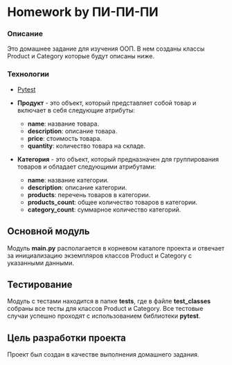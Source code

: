 # Homework by ПИ-ПИ-ПИ
### Описание
Это домашнее задание для изучения ООП.
В нем созданы классы Product и Category которые будут описаны ниже.

### Технологии
- [Pytest](https://docs.pytest.org/en/stable/contents.html)


- **Продукт** - это объект, который представляет собой товар и включает в себя следующие атрибуты:
  - **name**: название товара.
  - **description**: описание товара.
  - **price**: стоимость товара.
  - **quantity**: количество товара на складе.

- **Категория** - это объект, который предназначен для группирования товаров и обладает следующими атрибутами:
  - **name**: название категории.
  - **description**: описание категории.
  - **products**: перечень товаров в категории.
  - **products_count**: общее количество товаров в категории.
  - **category_count**: суммарное количество категорий.

## Основной модуль
Модуль **main.py** располагается в корневом каталоге проекта и отвечает за инициализацию экземпляров классов Product и Category с указанными данными.

## Тестирование
Модуль с тестами находится в папке **tests**, где в файле **test_classes** собраны все тесты для классов Product и Category. Все тестовые случаи успешно проходят с использованием библиотеки **pytest**.

## Цель разработки проекта
Проект был создан в качестве выполнения домашнего задания.